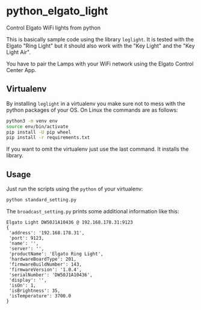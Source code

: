 # python_elgato_light
Control Elgato WiFi lights from python

This is basically sample code using the library `leglight`. 
It is tested with the Elgato "Ring Light" but it should also work with the 
"Key Light" and the "Key Light Air". 

You have to pair the Lamps with your WiFi network using the Elgato Control Center App.

## Virtualenv
By installing `leglight` in a virtualenv you make sure not to mess with the python 
packages of your OS. On Linux the commands are as follows:

```bash
python3 -m venv env
source env/bin/activate
pip install -U pip wheel
pip install -r requirements.txt
```

If you want to omit the virtualenv just use the last command. It installs the library.

## Usage
Just run the scripts using the `python` of your virtualenv:

```bash
python standard_setting.py
```

The `broadcast_setting.py` prints some additional information like this:

```plaintext
Elgato Light DW50J1A10436 @ 192.168.178.31:9123
{
 'address': '192.168.178.31', 
 'port': 9123, 
 'name': '', 
 'server': '', 
 'productName': 'Elgato Ring Light', 
 'hardwareBoardType': 201, 
 'firmwareBuildNumber': 143, 
 'firmwareVersion': '1.0.4', 
 'serialNumber': 'DW50J1A10436', 
 'display': '', 
 'isOn': 1, 
 'isBrightness': 35, 
 'isTemperature': 3700.0
}
```
